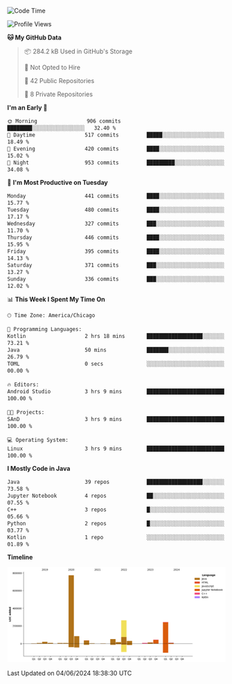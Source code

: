 <!--START_SECTION:waka-->
![Code Time](http://img.shields.io/badge/Code%20Time-422%20hrs%2021%20mins-blue)

![Profile Views](http://img.shields.io/badge/Profile%20Views-4-blue)

**🐱 My GitHub Data** 

> 📦 284.2 kB Used in GitHub's Storage 
 > 
> 🚫 Not Opted to Hire
 > 
> 📜 42 Public Repositories 
 > 
> 🔑 8 Private Repositories 
 > 
**I'm an Early 🐤** 

```text
🌞 Morning                906 commits         ████████░░░░░░░░░░░░░░░░░   32.40 % 
🌆 Daytime                517 commits         █████░░░░░░░░░░░░░░░░░░░░   18.49 % 
🌃 Evening                420 commits         ████░░░░░░░░░░░░░░░░░░░░░   15.02 % 
🌙 Night                  953 commits         █████████░░░░░░░░░░░░░░░░   34.08 % 
```
📅 **I'm Most Productive on Tuesday** 

```text
Monday                   441 commits         ████░░░░░░░░░░░░░░░░░░░░░   15.77 % 
Tuesday                  480 commits         ████░░░░░░░░░░░░░░░░░░░░░   17.17 % 
Wednesday                327 commits         ███░░░░░░░░░░░░░░░░░░░░░░   11.70 % 
Thursday                 446 commits         ████░░░░░░░░░░░░░░░░░░░░░   15.95 % 
Friday                   395 commits         ████░░░░░░░░░░░░░░░░░░░░░   14.13 % 
Saturday                 371 commits         ███░░░░░░░░░░░░░░░░░░░░░░   13.27 % 
Sunday                   336 commits         ███░░░░░░░░░░░░░░░░░░░░░░   12.02 % 
```


📊 **This Week I Spent My Time On** 

```text
🕑︎ Time Zone: America/Chicago

💬 Programming Languages: 
Kotlin                   2 hrs 18 mins       ██████████████████░░░░░░░   73.21 % 
Java                     50 mins             ███████░░░░░░░░░░░░░░░░░░   26.79 % 
TOML                     0 secs              ░░░░░░░░░░░░░░░░░░░░░░░░░   00.00 % 

🔥 Editors: 
Android Studio           3 hrs 9 mins        █████████████████████████   100.00 % 

🐱‍💻 Projects: 
SAnD                     3 hrs 9 mins        █████████████████████████   100.00 % 

💻 Operating System: 
Linux                    3 hrs 9 mins        █████████████████████████   100.00 % 
```

**I Mostly Code in Java** 

```text
Java                     39 repos            ██████████████████░░░░░░░   73.58 % 
Jupyter Notebook         4 repos             ██░░░░░░░░░░░░░░░░░░░░░░░   07.55 % 
C++                      3 repos             █░░░░░░░░░░░░░░░░░░░░░░░░   05.66 % 
Python                   2 repos             █░░░░░░░░░░░░░░░░░░░░░░░░   03.77 % 
Kotlin                   1 repo              ░░░░░░░░░░░░░░░░░░░░░░░░░   01.89 % 
```



**Timeline**

![Lines of Code chart](https://raw.githubusercontent.com/phanijsp/phanijsp/main/assets/bar_graph.png)


 Last Updated on 04/06/2024 18:38:30 UTC
<!--END_SECTION:waka-->
